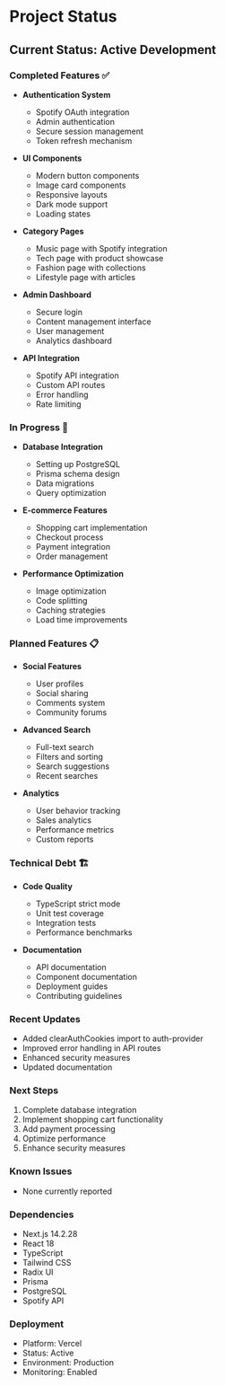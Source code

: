 # Project Status

## Current Status: Active Development

### Completed Features ✅

- **Authentication System**
  - Spotify OAuth integration
  - Admin authentication
  - Secure session management
  - Token refresh mechanism

- **UI Components**
  - Modern button components
  - Image card components
  - Responsive layouts
  - Dark mode support
  - Loading states

- **Category Pages**
  - Music page with Spotify integration
  - Tech page with product showcase
  - Fashion page with collections
  - Lifestyle page with articles

- **Admin Dashboard**
  - Secure login
  - Content management interface
  - User management
  - Analytics dashboard

- **API Integration**
  - Spotify API integration
  - Custom API routes
  - Error handling
  - Rate limiting

### In Progress 🚧

- **Database Integration**
  - Setting up PostgreSQL
  - Prisma schema design
  - Data migrations
  - Query optimization

- **E-commerce Features**
  - Shopping cart implementation
  - Checkout process
  - Payment integration
  - Order management

- **Performance Optimization**
  - Image optimization
  - Code splitting
  - Caching strategies
  - Load time improvements

### Planned Features 📋

- **Social Features**
  - User profiles
  - Social sharing
  - Comments system
  - Community forums

- **Advanced Search**
  - Full-text search
  - Filters and sorting
  - Search suggestions
  - Recent searches

- **Analytics**
  - User behavior tracking
  - Sales analytics
  - Performance metrics
  - Custom reports

### Technical Debt 🏗️

- **Code Quality**
  - TypeScript strict mode
  - Unit test coverage
  - Integration tests
  - Performance benchmarks

- **Documentation**
  - API documentation
  - Component documentation
  - Deployment guides
  - Contributing guidelines

### Recent Updates

- Added clearAuthCookies import to auth-provider
- Improved error handling in API routes
- Enhanced security measures
- Updated documentation

### Next Steps

1. Complete database integration
2. Implement shopping cart functionality
3. Add payment processing
4. Optimize performance
5. Enhance security measures

### Known Issues

- None currently reported

### Dependencies

- Next.js 14.2.28
- React 18
- TypeScript
- Tailwind CSS
- Radix UI
- Prisma
- PostgreSQL
- Spotify API

### Deployment

- Platform: Vercel
- Status: Active
- Environment: Production
- Monitoring: Enabled 